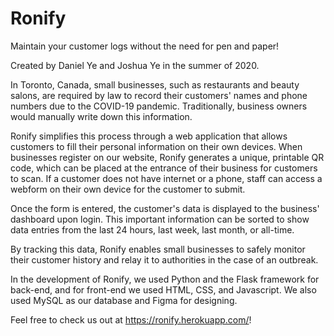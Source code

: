 # Ronify
Maintain your customer logs without the need for pen and paper!

Created by Daniel Ye and Joshua Ye in the summer of 2020.

In Toronto, Canada, small businesses, such as restaurants and beauty salons, are required by law to record their customers' names and phone numbers due to the COVID-19 pandemic.
Traditionally, business owners would manually write down this information.

Ronify simplifies this process through a web application that allows customers to fill their personal information on their own devices.
When businesses register on our website, Ronify generates a unique, printable QR code, which can be placed at the entrance of their business for customers to scan.
If a customer does not have internet or a phone, staff can access a webform on their own device for the customer to submit.

Once the form is entered, the customer's data is displayed to the business' dashboard upon login.
This important information can be sorted to show data entries from the last 24 hours, last week, last month, or all-time.

By tracking this data, Ronify enables small businesses to safely monitor their customer history and relay it to authorities in the case of an outbreak.

In the development of Ronify, we used Python and the Flask framework for back-end, and for front-end we used HTML, CSS, and Javascript. We also used MySQL as our database and Figma for designing.

Feel free to check us out at https://ronify.herokuapp.com/!
